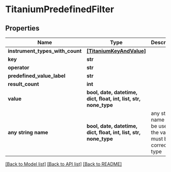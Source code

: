 # TitaniumPredefinedFilter


## Properties
Name | Type | Description | Notes
------------ | ------------- | ------------- | -------------
**instrument_types_with_count** | [**[TitaniumKeyAndValue]**](TitaniumKeyAndValue.md) |  | [optional] 
**key** | **str** |  | [optional] 
**operator** | **str** |  | [optional] 
**predefined_value_label** | **str** |  | [optional] 
**result_count** | **int** |  | [optional] 
**value** | **bool, date, datetime, dict, float, int, list, str, none_type** |  | [optional] 
**any string name** | **bool, date, datetime, dict, float, int, list, str, none_type** | any string name can be used but the value must be the correct type | [optional]

[[Back to Model list]](../README.md#documentation-for-models) [[Back to API list]](../README.md#documentation-for-api-endpoints) [[Back to README]](../README.md)


